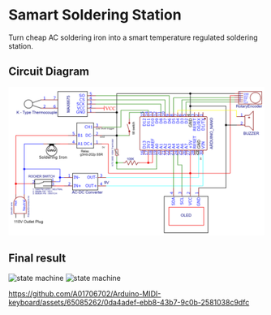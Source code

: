 # Samart Soldering Station

Turn cheap AC soldering iron into a smart temperature regulated soldering station.

## Circuit Diagram
![circuit](soldering_iron_circuit.png)

## Final result
![state machine](final_result.jpg)
![state machine](finalfinal.jpg)


https://github.com/A01706702/Arduino-MIDI-keyboard/assets/65085262/0da4adef-ebb8-43b7-9c0b-2581038c9dfc

